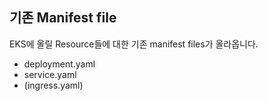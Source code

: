 ## 기존 Manifest file

EKS에 올릴 Resource들에 대한 기존 manifest files가 올라옵니다.
- deployment.yaml
- service.yaml
- (ingress.yaml)